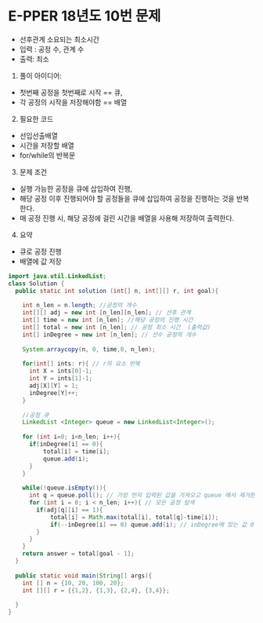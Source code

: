 # E-PPER 18년도 10번 문제 

- 선후관계 소요되는 최소시간 
- 입력 : 공정 수, 관계 수 
- 출력: 최소 

1. 풀이 아이디어: 
* 첫번째 공정을 첫번째로 시작 == 큐, 
* 각 공정의 시작을 저장해야함 == 배열 

2. 필요한 코드 
* 선입선출배열 
* 시간을 저장할 배열 
* for/while의 반복문 

3. 문제 조건
* 실행 가능한 공정을 큐에 삽입하여 진행,
* 해당 공정 이후 진행되어야 할 공정들을 큐에 삽입하여 공정을 진행하는 것을 반복한다. 
* 매 공정 진행 시, 해당 공정에 걸린 시간을 배열을 사용해 저장하여 출력한다. 

4. 요약
* 큐로 공정 진행
* 배열에 값 저장 

```java
import java.util.LinkedList;
class Solution {
  public static int solution (int[] n, int[][] r, int goal){
    
    int n_len = n.length; //공정의 개수 
    int[][] adj = new int [n_len][n_len]; // 선후 관계
    int[] time = new int [n_len]; //해당 공정의 진행 시간 
    int[] total = new int [n_len]; // 공정 최소 시간  (출력값)
    int[] inDegree = new int [n_len]; // 선수 공정의 개수 
    
    System.arraycopy(n, 0, time,0, n_len);
    
    for(int[] ints: r){ // r의 요소 반복 
      int X = ints[0]-1;
      int Y = ints[1]-1;
      adj[X][Y] = 1;
      inDegree[Y]++;    
    }
    
    //공정 큐 
    LinkedList <Integer> queue = new LinkedList<Integer>();
    
    for (int i=0; i<n_len; i++){
      if(inDegree[i] == 0){
          total[i] = time[i];
          queue.add(i);
      }
    }
    
    while(!queue.isEmpty()){
      int q = queue.poll(); // 가장 먼저 입력된 값을 가져오고 queue 에서 제거한다. 
      for (int i = 0; i < n_len; i++){ // 모든 공정 탐색 
        if(adj[q][i] == 1){
            total[i] = Math.max(total[i], total[q]-time[i]);
            if(--inDegree[i] == 0) queue.add(i); // inDegree에 있는 값 0 이면 선수과정이 끝난 것이므로 queue에 추가해준다. 
        }
      }
    }
    return answer = total[goal - 1];
  }
  
  public static void main(String[] args){
    int [] n = {10, 20, 100, 20};
    int [][] r = {{1,2}, {1,3}, {2,4}, {3,4}};
  
  }
}
```

